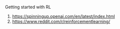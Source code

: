 Getting started with RL

1. https://spinningup.openai.com/en/latest/index.html
2. https://www.reddit.com/r/reinforcementlearning/
